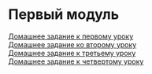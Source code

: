 # Первый модуль

[Домашнее задание к первому уроку](https://github.com/lalbrekht/Linux-OTUS/tree/master/1.Linux_Architecture/1.Linux_basics/HW)  
[Домашнее задание ко второму уроку](https://github.com/lalbrekht/Linux-OTUS/tree/master/1.Linux_Architecture/2.Disk_subsystem/HW)  
[Домашнее задание к третьему уроку](https://github.com/lalbrekht/Linux-OTUS/tree/master/1.Linux_Architecture/3.FS_LVM/HW)  
[Домашнее задание к четвертому уроку](https://github.com/lalbrekht/Linux-OTUS/tree/master/1.Linux_Architecture/4.Boot/HW)  
